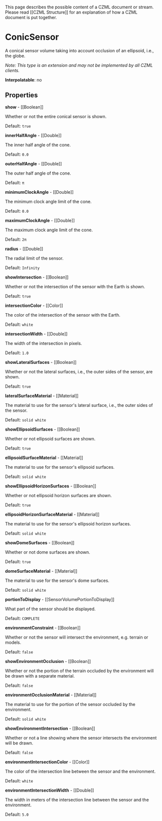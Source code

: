 This page describes the possible content of a CZML document or stream. Please read [[CZML Structure]] for an explanation of how a CZML document is put together.

# ConicSensor

A conical sensor volume taking into account occlusion of an ellipsoid, i.e., the globe.

_Note: This type is an extension and may not be implemented by all CZML clients._

**Interpolatable**: no

## Properties

**show** - [[Boolean]]

Whether or not the entire conical sensor is shown.

Default: `true`


**innerHalfAngle** - [[Double]]

The inner half angle of the cone.

Default: `0.0`


**outerHalfAngle** - [[Double]]

The outer half angle of the cone.

Default: `π`


**minimumClockAngle** - [[Double]]

The minimum clock angle limit of the cone.

Default: `0.0`


**maximumClockAngle** - [[Double]]

The maximum clock angle limit of the cone.

Default: `2π`


**radius** - [[Double]]

The radial limit of the sensor.

Default: `Infinity`


**showIntersection** - [[Boolean]]

Whether or not the intersection of the sensor with the Earth is shown.

Default: `true`


**intersectionColor** - [[Color]]

The color of the intersection of the sensor with the Earth.

Default: `white`


**intersectionWidth** - [[Double]]

The width of the intersection in pixels.

Default: `1.0`


**showLateralSurfaces** - [[Boolean]]

Whether or not the lateral surfaces, i.e., the outer sides of the sensor, are shown.

Default: `true`


**lateralSurfaceMaterial** - [[Material]]

The material to use for the sensor's lateral surface, i.e., the outer sides of the sensor.

Default: `solid white`


**showEllipsoidSurfaces** - [[Boolean]]

Whether or not ellipsoid surfaces are shown.

Default: `true`


**ellipsoidSurfaceMaterial** - [[Material]]

The material to use for the sensor's ellipsoid surfaces.

Default: `solid white`


**showEllipsoidHorizonSurfaces** - [[Boolean]]

Whether or not ellipsoid horizon surfaces are shown.

Default: `true`


**ellipsoidHorizonSurfaceMaterial** - [[Material]]

The material to use for the sensor's ellipsoid horizon surfaces.

Default: `solid white`


**showDomeSurfaces** - [[Boolean]]

Whether or not dome surfaces are shown.

Default: `true`


**domeSurfaceMaterial** - [[Material]]

The material to use for the sensor's dome surfaces.

Default: `solid white`


**portionToDisplay** - [[SensorVolumePortionToDisplay]]

What part of the sensor should be displayed.

Default: `COMPLETE`


**environmentConstraint** - [[Boolean]]

Whether or not the sensor will intersect the environment, e.g. terrain or models.

Default: `false`


**showEnvironmentOcclusion** - [[Boolean]]

Whether or not the portion of the terrain occluded by the environment will be drawn with a separate material.

Default: `false`


**environmentOcclusionMaterial** - [[Material]]

The material to use for the portion of the sensor occluded by the environment.

Default: `solid white`


**showEnvironmentIntersection** - [[Boolean]]

Whether or not a line showing where the sensor intersects the environment will be drawn.

Default: `false`


**environmentIntersectionColor** - [[Color]]

The color of the intersection line between the sensor and the environment.

Default: `white`


**environmentIntersectionWidth** - [[Double]]

The width in meters of the intersection line between the sensor and the environment.

Default: `5.0`


